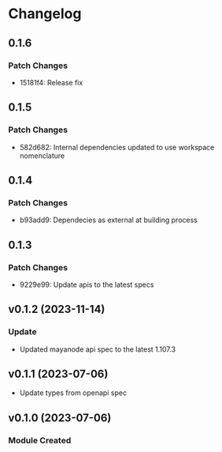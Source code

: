 # Changelog

## 0.1.6

### Patch Changes

- 15181f4: Release fix

## 0.1.5

### Patch Changes

- 582d682: Internal dependencies updated to use workspace nomenclature

## 0.1.4

### Patch Changes

- b93add9: Dependecies as external at building process

## 0.1.3

### Patch Changes

- 9229e99: Update apis to the latest specs

## v0.1.2 (2023-11-14)

### Update

- Updated mayanode api spec to the latest 1.107.3

## v0.1.1 (2023-07-06)

- Update types from openapi spec

## v0.1.0 (2023-07-06)

### Module Created
